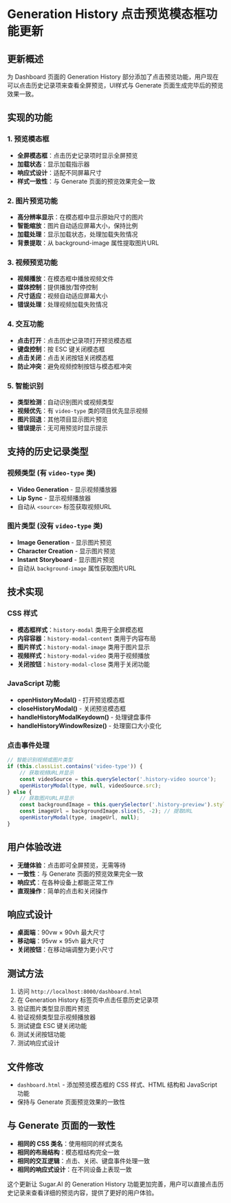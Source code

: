 # Generation History 点击预览模态框功能更新

## 更新概述
为 Dashboard 页面的 Generation History 部分添加了点击预览功能，用户现在可以点击历史记录项来查看全屏预览，UI样式与 Generate 页面生成完毕后的预览效果一致。

## 实现的功能

### 1. 预览模态框
- **全屏模态框**：点击历史记录项时显示全屏预览
- **加载状态**：显示加载指示器
- **响应式设计**：适配不同屏幕尺寸
- **样式一致性**：与 Generate 页面的预览效果完全一致

### 2. 图片预览功能
- **高分辨率显示**：在模态框中显示原始尺寸的图片
- **智能缩放**：图片自动适应屏幕大小，保持比例
- **加载处理**：显示加载状态，处理加载失败情况
- **背景提取**：从 background-image 属性提取图片URL

### 3. 视频预览功能
- **视频播放**：在模态框中播放视频文件
- **媒体控制**：提供播放/暂停控制
- **尺寸适应**：视频自动适应屏幕大小
- **错误处理**：处理视频加载失败情况

### 4. 交互功能
- **点击打开**：点击历史记录项打开预览模态框
- **键盘控制**：按 ESC 键关闭模态框
- **点击关闭**：点击关闭按钮关闭模态框
- **防止冲突**：避免视频控制按钮与模态框冲突

### 5. 智能识别
- **类型检测**：自动识别图片或视频类型
- **视频优先**：有 `video-type` 类的项目优先显示视频
- **图片回退**：其他项目显示图片预览
- **错误提示**：无可用预览时显示提示

## 支持的历史记录类型

### 视频类型 (有 `video-type` 类)
- **Video Generation** - 显示视频播放器
- **Lip Sync** - 显示视频播放器
- 自动从 `<source>` 标签获取视频URL

### 图片类型 (没有 `video-type` 类)
- **Image Generation** - 显示图片预览
- **Character Creation** - 显示图片预览
- **Instant Storyboard** - 显示图片预览
- 自动从 `background-image` 属性获取图片URL

## 技术实现

### CSS 样式
- **模态框样式**：`history-modal` 类用于全屏模态框
- **内容容器**：`history-modal-content` 类用于内容布局
- **图片样式**：`history-modal-image` 类用于图片显示
- **视频样式**：`history-modal-video` 类用于视频播放
- **关闭按钮**：`history-modal-close` 类用于关闭功能

### JavaScript 功能
- **openHistoryModal()** - 打开预览模态框
- **closeHistoryModal()** - 关闭预览模态框
- **handleHistoryModalKeydown()** - 处理键盘事件
- **handleHistoryWindowResize()** - 处理窗口大小变化

### 点击事件处理
```javascript
// 智能识别视频或图片类型
if (this.classList.contains('video-type')) {
    // 获取视频URL并显示
    const videoSource = this.querySelector('.history-video source');
    openHistoryModal(type, null, videoSource.src);
} else {
    // 获取图片URL并显示
    const backgroundImage = this.querySelector('.history-preview').style.backgroundImage;
    const imageUrl = backgroundImage.slice(5, -2); // 提取URL
    openHistoryModal(type, imageUrl, null);
}
```

## 用户体验改进
- **无缝体验**：点击即可全屏预览，无需等待
- **一致性**：与 Generate 页面的预览效果完全一致
- **响应式**：在各种设备上都能正常工作
- **直观操作**：简单的点击和关闭操作

## 响应式设计
- **桌面端**：90vw × 90vh 最大尺寸
- **移动端**：95vw × 95vh 最大尺寸
- **关闭按钮**：在移动端调整为更小尺寸

## 测试方法
1. 访问 `http://localhost:8000/dashboard.html`
2. 在 Generation History 标签页中点击任意历史记录项
3. 验证图片类型显示图片预览
4. 验证视频类型显示视频播放器
5. 测试键盘 ESC 键关闭功能
6. 测试关闭按钮功能
7. 测试响应式设计

## 文件修改
- `dashboard.html` - 添加预览模态框的 CSS 样式、HTML 结构和 JavaScript 功能
- 保持与 Generate 页面预览效果的一致性

## 与 Generate 页面的一致性
- **相同的 CSS 类名**：使用相同的样式类名
- **相同的布局结构**：模态框结构完全一致
- **相同的交互逻辑**：点击、关闭、键盘事件处理一致
- **相同的响应式设计**：在不同设备上表现一致

这个更新让 Sugar.AI 的 Generation History 功能更加完善，用户可以直接点击历史记录来查看详细的预览内容，提供了更好的用户体验。 